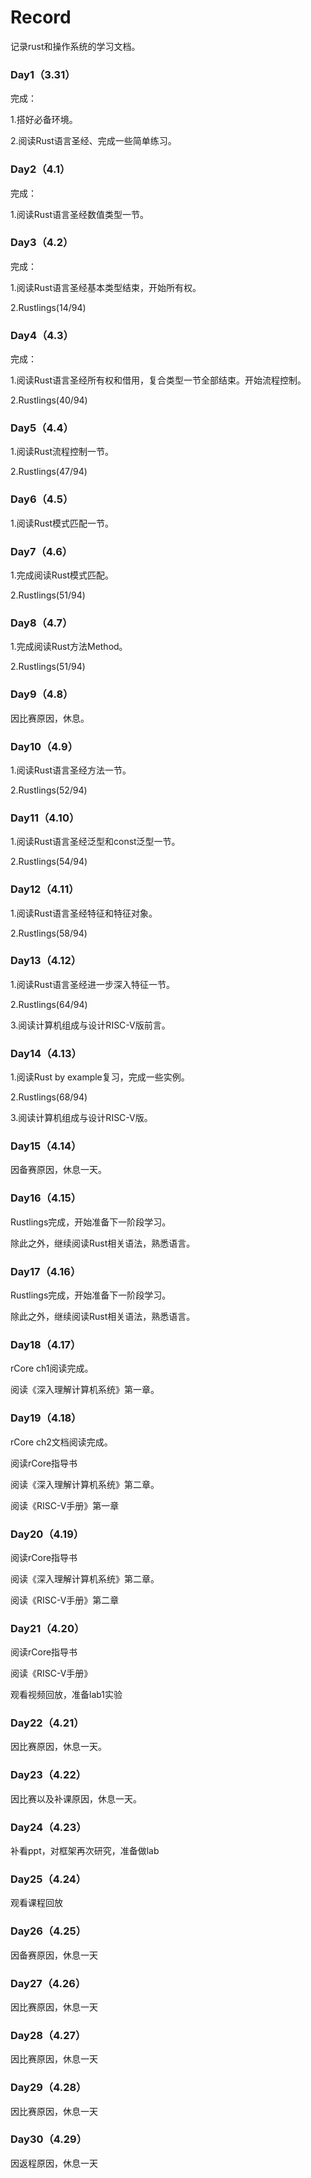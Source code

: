 # Record

记录rust和操作系统的学习文档。

### Day1（3.31）

完成：

1.搭好必备环境。

2.阅读Rust语言圣经、完成一些简单练习。

### Day2（4.1）

完成：

1.阅读Rust语言圣经数值类型一节。

### Day3（4.2）

完成：

1.阅读Rust语言圣经基本类型结束，开始所有权。

2.Rustlings(14/94)

### Day4（4.3）

完成：

1.阅读Rust语言圣经所有权和借用，复合类型一节全部结束。开始流程控制。

2.Rustlings(40/94)

### Day5（4.4）

1.阅读Rust流程控制一节。

2.Rustlings(47/94)

### Day6（4.5）

1.阅读Rust模式匹配一节。

### Day7（4.6）

1.完成阅读Rust模式匹配。

2.Rustlings(51/94)

### Day8（4.7）

1.完成阅读Rust方法Method。

2.Rustlings(51/94)

### Day9（4.8）

因比赛原因，休息。

### Day10（4.9）

1.阅读Rust语言圣经方法一节。

2.Rustlings(52/94)

### Day11（4.10）

1.阅读Rust语言圣经泛型和const泛型一节。

2.Rustlings(54/94)

### Day12（4.11）

1.阅读Rust语言圣经特征和特征对象。

2.Rustlings(58/94)

### Day13（4.12）

1.阅读Rust语言圣经进一步深入特征一节。

2.Rustlings(64/94)

3.阅读计算机组成与设计RISC-V版前言。

### Day14（4.13）

1.阅读Rust by example复习，完成一些实例。

2.Rustlings(68/94)

3.阅读计算机组成与设计RISC-V版。

### Day15（4.14）

因备赛原因，休息一天。

### Day16（4.15）

Rustlings完成，开始准备下一阶段学习。

除此之外，继续阅读Rust相关语法，熟悉语言。

### Day17（4.16）

Rustlings完成，开始准备下一阶段学习。

除此之外，继续阅读Rust相关语法，熟悉语言。

### Day18（4.17）

rCore ch1阅读完成。

阅读《深入理解计算机系统》第一章。

### Day19（4.18）

rCore ch2文档阅读完成。

阅读rCore指导书

阅读《深入理解计算机系统》第二章。

阅读《RISC-V手册》第一章

### Day20（4.19）

阅读rCore指导书

阅读《深入理解计算机系统》第二章。

阅读《RISC-V手册》第二章

### Day21（4.20）

阅读rCore指导书

阅读《RISC-V手册》

观看视频回放，准备lab1实验

### Day22（4.21）

因比赛原因，休息一天。

### Day23（4.22）

因比赛以及补课原因，休息一天。

### Day24（4.23）

补看ppt，对框架再次研究，准备做lab

### Day25（4.24）

观看课程回放

### Day26（4.25）

因备赛原因，休息一天

### Day27（4.26）

因比赛原因，休息一天

### Day28（4.27）

因比赛原因，休息一天

### Day29（4.28）

因比赛原因，休息一天

### Day30（4.29）

因返程原因，休息一天
